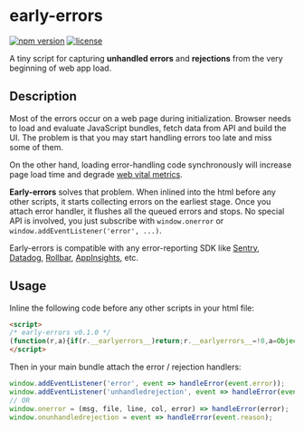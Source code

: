 # early-errors
[![npm version](https://img.shields.io/npm/v/early-errors)](https://www.npmjs.com/package/early-errors)
[![license](https://img.shields.io/npm/l/early-errors)](https://github.com/vitalets/early-errors/blob/main/LICENSE)

A tiny script for capturing **unhandled errors** and **rejections** from the very beginning of web app load. 

## Description

Most of the errors occur on a web page during initialization. Browser needs to load and evaluate JavaScript bundles, fetch data from API and build the UI. The problem is that you may start handling errors too late and miss some of them.

On the other hand, loading error-handling code synchronously will increase page load time and degrade [web vital metrics](https://web.dev/articles/vitals#core-web-vitals). 

**Early-errors** solves that problem. When inlined into the html before any other scripts, it starts collecting  errors on the earliest stage. Once you attach error handler, it flushes all the queued errors and stops. No special API is involved, you just subscribe with `window.onerror` or `window.addEventListener('error', ...)`.

Early-errors is compatible with any error-reporting SDK like [Sentry](https://sentry.io), [Datadog](https://www.datadoghq.com/), [Rollbar](https://docs.rollbar.com/docs/browser-js), [AppInsights](https://github.com/microsoft/ApplicationInsights-JS), etc.

## Usage
Inline the following code before any other scripts in your html file:
```html
<script>
/* early-errors v0.1.0 */
(function(r,a){if(r.__earlyerrors__)return;r.__earlyerrors__=!0,a=Object.assign({max:50},a);var c=i("error"),d=i("unhandledrejection"),v=r.addEventListener;r.addEventListener=function(t,e,u){return t==="error"&&c(e),t==="unhandledrejection"&&d(e),v.call(r,t,e,u)};function i(t){var e=[],u=!1,s;r.addEventListener(t,function(n){!u&&e.length<a.max&&e.push(n)});var f="on"+t;r[f]=function(){if(s)return s.apply(r,arguments)},Object.defineProperty(r,f,{get:function(){return s},set:function(n){s=n,l(n)}});function l(n){for(u=!0;e.length;)try{var o=e.shift();t==="error"&&n===s?n(o.message,o.filename,o.lineno,o.colno,o.error):n(o)}catch(h){console.error(h)}}return l}})(window);
</script>
```
Then in your main bundle attach the error / rejection handlers:
```js
window.addEventListener('error', event => handleError(event.error));
window.addEventListener('unhandledrejection', event => handleError(event.reason));
// OR
window.onerror = (msg, file, line, col, error) => handleError(error);
window.onunhandledrejection = event => handleError(event.reason);
``` 
